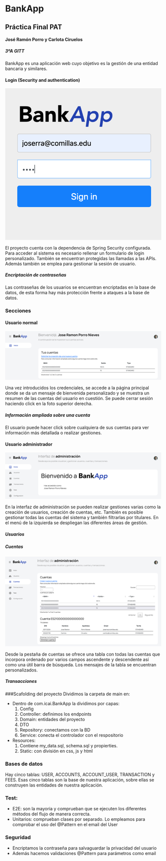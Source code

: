 # BankApp
## Práctica Final PAT
#### José Ramón Porro y Carlota Ciruelos
##### 3ºA GITT

BankApp es una aplicación web cuyo objetivo es la gestión de una entidad bancaria y similares.
#### Login (Security and authentication)
![](login1.png)

El proyecto cuenta con la dependencia de Spring Security configurada. Para acceder al sistema es necesario rellenar un formulario de login personalizado. También se encuentran protegidas las llamadas a las APIs. Además también se emplea para gestionar la sesión de usuario.
##### Encriptación de contraseñas
Las contraseñas de los usuarios se encuentran encriptadas en la base de datos, de esta forma hay más protección frente a ataques a la base de datos.
### Secciones
#### Usuario normal
![](Normal.png)

Una vez introducidos los credenciales, se accede a la página principal donde se da un mensaje de bienvenida personalizado y se muestra un resumen de las cuentas del usuario en cuestión. Se puede cerrar sesión haciendo click en la foto superior derecha.
##### Información ampliada sobre una cuenta
El usuario puede hacer click sobre cualquiera de sus cuentas para ver información más detallada o realizar gestiones.
#### Usuario administrador
![](Admin.png)

En la interfaz de administración se pueden realizar gestiones varias como la creación de usuarios, creación de cuentas, etc. También es posible gestionar todas las cuentas del sistema y también filtrarlas por titulares. En el menú de la izquierda se despliegan las diferentes áreas de gestión.
##### Usuarios

##### Cuentas
![](Cuentas.png)

Desde la pestaña de cuentas se ofrece una tabla con todas las cuentas que incorpora ordenado por varios campos ascendente y descendente así como una útil barra de búsqueda. Los mensajes de la tabla se encuentran personalizados.
##### Transacciones

###Scafolding del proyecto
Dividimos la carpeta de  main en:
- Dentro de com.icai.BankApp la dividimos por capas: 
    1. Config
    2. Controller: definimos los endpoints
    3. Domain: entidades del proyecto
    4. DTO
    5. Repository: conectamos con la BD
    6. Service: conecta el controlador con el respositorio
- Resources:   
    1. Contiene my_data.sql, schema.sql y propierties.
    2. Static: con división en css, js y html
    
### Bases de datos
Hay cinco tablas: USER, ACCOUNTS, ACCOUNT_USER, TRANSACTION y FEES. 
Esas cinco tablas son la base de nuestra aplicación, sobre ellas se construyen las entidades de nuestra aplicación.

### Test: 
- E2E: son la mayoria y comprueban que se ejecuten los diferentes métodos del flujo de manera correcta.
- Unitarios: comprueban clases por separado. Lo empleamos para comprobar el uso del @Pattern en el email del User

### Seguridad
- Encriptamos la contraseña para salvaguardar la privacidad del usuario
- Además hacemos validaciones @Pattern para parámetros como email



